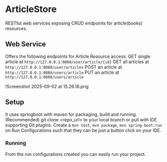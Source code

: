 # ArticleStore
RESTful web services exposing CRUD endpoints for article(books) resources.
## Web Service
Offers the following endpoints for Article Resource access:
    GET single article at `http://127.0.0.1:8080/user/article/{id}`
    GET all articles at `http://127.0.0.1:8080/user/articles`
    POST an article at `http://127.0.0.1:8080/users/article`
    PUT an article at `http://127.0.0.1:8080/users/article`

!Screenshot 2025-09-02 at 15.26.18.png
## Setup
It uses springboot with maven for packaging, build and running.
(Recommended) git clone <repo_url> to your local branch or pull with IDE supporting Git plugins.
Create a `mvn test`, `mvn package`, `mvn spring-boot:run` on Run Configurations such that they can be just a button click on your IDE.

### Running
From the run configurations created you can easily run your project.
